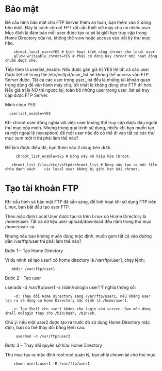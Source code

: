 # Bảo mật
 
 Để cấu hình bảo mật cho FTP Server thêm an toàn, bạn thêm vào 2 dòng bên dưới. Đây là cách chroot FPT rất cần thiết với máy chủ có nhiều user. Mục đích là đảm bảo mỗi user được tạo ra sẽ bị giới hạn truy cập trong Home Directory của nó, không thể view hoặc access vào bất kỳ thư mục nào.

        chroot_local_user=YES # kích hoạt tính năng chroot cho local user.
        allow_writeable_chroot=YES # Phải có dòng này chroot mới hoạt động chuẩn được nhé.

Tiếp theo là userlist_enable. Nếu được gán giá trị YES thì tất cả các user được liệt kê trong file /etc/vsftpd/user_list sẽ không thể access vào FTP Server được. Tất cả các user trong user_list đều là những tài khoản quan trọng dùng để vận hành máy chủ, tốt nhất là không dùng cho FTP thì hơn. Nếu giá trị là NO thì ngược lại, toàn bộ những user trong user_list sẽ truy cập được FTP Server.

Mình chọn YES

      userlist_enable=YES




Khi chroot user đồng nghĩa với việc user không thể truy cập được đâu ngoài thư mục của mình. Nhưng trong quá trình sử dụng, nhiều khi bạn muốn tạo ra một ngoại lệ (exception) để một user nào đó có thể đi vào tất cả các thư mục xem một tí thì phải làm thế nào?

Để làm được điều đó, bạn thêm vào 2 dòng bên dưới.

         chroot_list_enable=YES # Dòng này vô hiệu hóa Chroot.

       chroot_list_file=/etc/vsftpd/chroot_list # Dòng này tạo ra một file chứa danh sách    các local user không bị giới hạn bởi chroot.




# Tạo tài khoản FTP

Khi cấu hình và bảo mật FTP đã sẵn sàng, để linh hoạt khi sử dụng FTP trên Linux, bạn bắt đầu tạo user FTP.

Theo mặc định Local User được tạo ra trên Linux có Home Directory là /home/user. Tất cả dữ liệu user upload/download đều nằm trong thư mục /home/user cả.

Nhưng nếu bạn không muốn dùng mặc định, muốn gom tất cả vào đường dẫn /var/ftp/user thì phải làm thế nào?


Bước 1 – Tạo Home Directory

Ví dụ mình sẽ tạo user1 có home directory là /var/ftp/user1, chạy lệnh:

       mkdir /var/ftp/user1
Bước 2 – Tạo user

useradd -d /var/ftp/user1 -s /sbin/nologin user1
Ý nghĩa thông số:

        -d: Thay đổi Home Directory sang /var/ftp/user1, nếu không user tạo ra sẽ dùng có Home Directory mặc định là /home/user1.

       -s: Tạo Shell cho user1 không cho login vào server. Bạn nên dùng shell nologin thay cho /bin/bash, /bin/sh.

Chú ý: nếu một user2 được tạo ra trước đó sử dụng Home Directory mặc định, bạn có thể thay đổi bằng lệnh sau:

         usermod -d /var/ftp/user2
Bước 3 – Thay đổi quyền sở hữu Home Directory

Thư mục tạo ra mặc định root:root quản lý, bạn phải chown lại cho thư mục.

        chown user1:user1 -R /var/ftp/user1








































